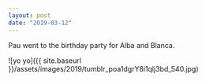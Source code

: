 ```yaml
---
layout: post
date: "2019-03-12"
---
```


Pau went to the birthday party for Alba and Blanca.

![yo yo]({{ site.baseurl }}/assets/images/2019/tumblr_poa1dgrY8i1qlj3bd_540.jpg)
